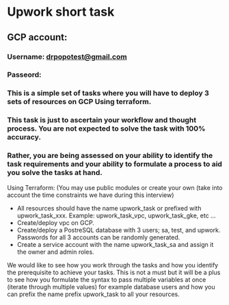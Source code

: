 #  **<span>Upwork short task</span>** 

## GCP account:
### Username:  drpopotest@gmail.com
### Passeord: 

### This is a simple set of tasks where you will have to deploy 3 sets of resources on GCP Using terraform. 
### This task is just to ascertain your workflow and thought process. You are not expected to solve the task with 100% accuracy.
### Rather, you are being assessed on your ability to identify the task requirements and your ability to formulate a process to aid you solve the tasks at hand. 

Using Terraform: (You may use public modules or create your own (take into account the time constraints we have during this interview)

+ All resources should have the name upwork_task or prefixed with upwork_task_xxx. Example: upwork_task_vpc, upwork_task_gke, etc … 
+ Create/deploy vpc on GCP.
+ Create/deploy a PostreSQL database with 3 users; sa, test, and upwork. Passwords for all 3 accounts can be randomly generated. 
+ Create a service account with the name upwork_task_sa and assign it the owner and admin roles. 

We would like to see how you work through the tasks and how you identify the prerequisite to achieve your tasks. This is not a must but it will be a plus to see how you formulate the syntax to pass multiple variables at once (iterate through multiple values) for example database users and how you can prefix the name prefix upwork_task  to all your resources. 
